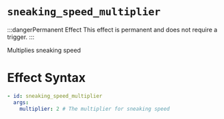 # `sneaking_speed_multiplier`

:::dangerPermanent Effect
This effect is permanent and does not require a trigger.
:::

Multiplies sneaking speed
# Effect Syntax
```yaml
- id: sneaking_speed_multiplier
  args:
    multiplier: 2 # The multiplier for sneaking speed
```